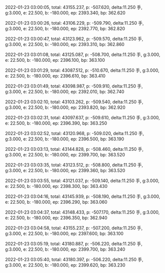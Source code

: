 2022-01-23 03:00:05, total: 43155.237, p: -507.620, delta:11.250 手, g:3.000, e: 22.500, b: -180.000, ep: 2393.340, bp: 362.620

2022-01-23 03:00:26, total: 43106.229, p: -509.790, delta:11.250 手, g:3.000, e: 22.500, b: -180.000, ep: 2392.770, bp: 362.820

2022-01-23 03:00:47, total: 43123.962, p: -509.570, delta:11.250 手, g:3.000, e: 22.500, b: -180.000, ep: 2393.310, bp: 362.860

2022-01-23 03:01:08, total: 43125.087, p: -508.700, delta:11.250 手, g:3.000, e: 22.500, b: -180.000, ep: 2396.100, bp: 363.100

2022-01-23 03:01:29, total: 43087.512, p: -510.670, delta:11.250 手, g:3.000, e: 22.500, b: -180.000, ep: 2396.610, bp: 363.410

2022-01-23 03:01:49, total: 43098.987, p: -509.910, delta:11.250 手, g:3.000, e: 22.500, b: -180.000, ep: 2392.010, bp: 362.740

2022-01-23 03:02:10, total: 43103.262, p: -509.540, delta:11.250 手, g:3.000, e: 22.500, b: -180.000, ep: 2393.820, bp: 362.920

2022-01-23 03:02:31, total: 43097.637, p: -509.610, delta:11.250 手, g:3.000, e: 22.500, b: -180.000, ep: 2396.390, bp: 363.250

2022-01-23 03:02:52, total: 43120.968, p: -509.020, delta:11.250 手, g:3.000, e: 22.500, b: -180.000, ep: 2396.500, bp: 363.190

2022-01-23 03:03:13, total: 43144.828, p: -508.460, delta:11.250 手, g:3.000, e: 22.500, b: -180.000, ep: 2399.700, bp: 363.520

2022-01-23 03:03:35, total: 43123.512, p: -508.800, delta:11.250 手, g:3.000, e: 22.500, b: -180.000, ep: 2399.360, bp: 363.520

2022-01-23 03:03:55, total: 43121.037, p: -509.140, delta:11.250 手, g:3.000, e: 22.500, b: -180.000, ep: 2398.300, bp: 363.430

2022-01-23 03:04:16, total: 43145.939, p: -508.190, delta:11.250 手, g:3.000, e: 22.500, b: -180.000, ep: 2396.290, bp: 363.060

2022-01-23 03:04:37, total: 43148.433, p: -507.170, delta:11.250 手, g:3.000, e: 22.500, b: -180.000, ep: 2396.350, bp: 362.940

2022-01-23 03:04:58, total: 43155.237, p: -507.200, delta:11.250 手, g:3.000, e: 22.500, b: -180.000, ep: 2397.600, bp: 363.100

2022-01-23 03:05:19, total: 43180.887, p: -506.220, delta:11.250 手, g:3.000, e: 22.500, b: -180.000, ep: 2399.700, bp: 363.240

2022-01-23 03:05:40, total: 43180.397, p: -506.220, delta:11.250 手, g:3.000, e: 22.500, b: -180.000, ep: 2399.620, bp: 363.230